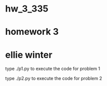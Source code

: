 # hw_3_335
# homework 3 
# ellie winter 

type ./p1.py to execute the code for problem 1

type ./p2.py to execute the code for problem 2